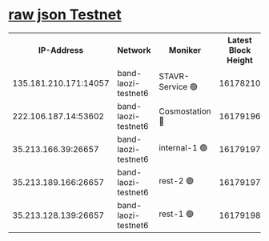 
[raw json Testnet](https://rpc-check.bandt.stavr.tech/bandt/rpcbandt_result.json)
=

<table><tr><th>IP-Address</th><th>Network</th><th>Moniker</th><th>Latest Block Height</th><th>Earliest Block Height</th><th>Catching Up</th><th>Tx Index</th><th>Voting Power</th><th>Scan Time</th></tr><tr><td>135.181.210.171:14057</td><td>band-laozi-testnet6</td><td>STAVR-Service 🟢</td><td>16178210</td><td>15322501</td><td>False</td><td>on</td><td>0</td><td>2024-02-24T20:58:18.447696282UTC</td></tr><tr><td>222.106.187.14:53602</td><td>band-laozi-testnet6</td><td>Cosmostation 🔴</td><td>16179196</td><td>15423001</td><td>False</td><td>on</td><td>2203655</td><td>2024-02-24T20:58:19.820732331UTC</td></tr><tr><td>35.213.166.39:26657</td><td>band-laozi-testnet6</td><td>internal-1 🟢</td><td>16179197</td><td>16079197</td><td>False</td><td>on</td><td>0</td><td>2024-02-24T20:58:20.771388043UTC</td></tr><tr><td>35.213.189.166:26657</td><td>band-laozi-testnet6</td><td>rest-2 🟢</td><td>16179197</td><td>16079197</td><td>False</td><td>on</td><td>0</td><td>2024-02-24T20:58:21.771446843UTC</td></tr><tr><td>35.213.128.139:26657</td><td>band-laozi-testnet6</td><td>rest-1 🟢</td><td>16179198</td><td>16079198</td><td>False</td><td>on</td><td>0</td><td>2024-02-24T20:58:24.798933492UTC</td></tr></table>
